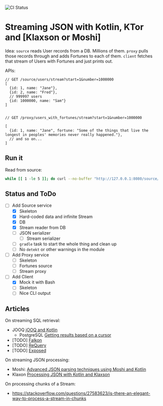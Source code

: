 ![CI Status](https://github.com/denyago/kotlin-streaming/workflows/testCI/badge.svg)

# Streaming JSON with Kotlin, KTor and \[Klaxson or Moshi\]

Idea: `source` reads User records from a DB. Millions of them. 
`proxy` pulls those records through and adds Fortunes to each of them.
`client` fetches that stream of Users with Fortunes and just prints out.

APIs:
```json5
// GET /source/users/stream?start=1&number=1000000
[
  {id: 1, name: "Jane"},
  {id: 2, name: "Fred"},
  // 999997 users
  {id: 1000000, name: "Sam"}
]
```
```json5

// GET /proxy/users_with_fortunes/stream?start=1&number=1000000

[
  {id: 1, name: "Jane", fortune: "Some of the things that live the longest in peoples' memories never really happened."},
  // and so on...
]
```

## Run it

Read from source:

```bash
while [[ 1 -le 5 ]]; do curl --no-buffer "http://127.0.0.1:8080/source/users/stream" > /dev/null; done
```

## Status and ToDo

- [ ] Add Source service
    - [x] Skeleton
    - [x] Hard-coded data and infinite Stream
    - [x] DB
    - [x] Stream reader from DB
    - [ ] JSON serializer
        - [ ] Stream serializer
    - [ ] `gradle` task to start the whole thing and clean up
    - [ ] No `detekt` or other warnings in the module
- [ ] Add Proxy service
    - [ ] Skeleton
    - [ ] Fortunes source
    - [ ] Stream proxy
- [ ] Add Client
    - [x] Mock it with Bash
    - [ ] Skeleton
    - [ ] Nice CLI output

## Articles

On streaming SQL retrieval:
- JOOQ [jOOQ and Kotlin](https://www.jooq.org/doc/3.12/manual/getting-started/jooq-and-kotlin/)
    - PostgreSQL [Getting results based on a cursor
](https://jdbc.postgresql.org/documentation/head/query.html#query-with-cursor)
- [TODO] [Falkon](https://www.kotlinresources.com/library/falkon/)
- [TODO] [ReQuery](https://github.com/requery/requery)
- [TODO] [Exposed](https://github.com/JetBrains/Exposed)

On streaming JSON processing:
- Moshi: [Advanced JSON parsing techniques using Moshi and Kotlin](https://medium.com/@BladeCoder/advanced-json-parsing-techniques-using-moshi-and-kotlin-daf56a7b963d)
- Klaxon [Processing JSON with Kotlin and Klaxson](https://www.baeldung.com/kotlin-json-klaxson)

On processing chunks of a Stream:
- https://stackoverflow.com/questions/27583623/is-there-an-elegant-way-to-process-a-stream-in-chunks
